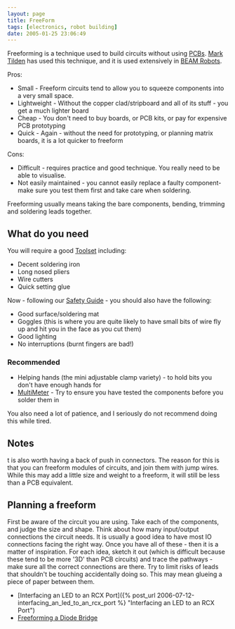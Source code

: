 ```yaml
---
layout: page
title: FreeForm
tags: [electronics, robot building]
date: 2005-01-25 23:06:49
---
```

Freeforming is a technique used to build circuits without using [PCBs](/wiki/pcb.html "Printed Circuit Board"). [Mark Tilden](/wiki/mark_tilden.html "Mark Tilden") has used this technique, and it is used extensively in [BEAM Robots](/wiki/beam_robots.html "Biology, Electronics, Aesthetics and Mechanics").

Pros:

- Small - Freeform circuits tend to allow you to squeeze components into a very small space.
- Lightweight - Without the copper clad/stripboard and all of its stuff - you get a much lighter board
- Cheap - You don't need to buy boards, or PCB kits, or pay for expensive PCB prototyping
- Quick - Again - without the need for prototyping, or planning matrix boards, it is a lot quicker to freeform

Cons:

- Difficult - requires practice and good technique. You really need to be able to visualise.
- Not easily maintained - you cannot easily replace a faulty component- make sure you test them first and take care when soldering.

Freeforming usually means taking the bare components, bending, trimming and soldering leads together.

## What do you need

You will require a good [Toolset](/wiki/robot_tools.html "Tools that are often required to get started in robot building") including:

- Decent soldering iron
- Long nosed pliers
- Wire cutters
- Quick setting glue

Now - following our [Safety Guide](/wiki/robot_building_safety.html "Building robots can be dangerous - tips to help your safety") - you should also have the following:

- Good surface/soldering mat
- Goggles (this is where you are quite likely to have small bits of wire fly up and hit you in the face as you cut them)
- Good lighting
- No interruptions (burnt fingers are bad!)

### Recommended

- Helping hands (the mini adjustable clamp variety) - to hold bits you don't have enough hands for
- [MultiMeter](/wiki/multimeter.html "MultiMeter") - Try to ensure you have tested the components before you solder them in

You also need a lot of patience, and I seriously do not recommend doing this while tired.

## Notes

t is also worth having a back of push in connectors. The reason for this is that you can freeform modules of circuits, and join them with jump wires. While this may add a little size and weight to a freeform, it will still be less than a PCB equivalent.

## Planning a freeform

First be aware of the circuit you are using. Take each of the components, and judge the size and shape. Think about how many input/output connections the circuit needs. It is usually a good idea to have most IO connections facing the right way. Once you have all of these - then it is a matter of inspiration. For each idea, sketch it out (which is difficult because these tend to be more '3D' than PCB circuits) and trace the pathways - make sure all the correct connections are there. Try to limit risks of leads that shouldn't be touching accidentally doing so. This may mean glueing a piece of paper between them.

* [Interfacing an LED to an RCX Port]({% post_url 2006-07-12-interfacing_an_led_to_an_rcx_port %} "Interfacing an LED to an RCX Port")
* [Freeforming a Diode Bridge](/2005/05/30/freeforming-a-rectifier-bridge.html)
